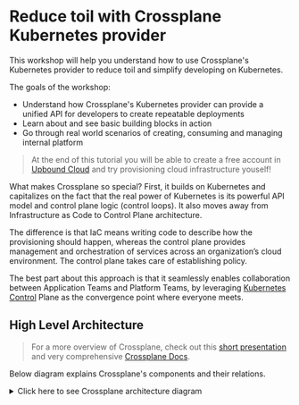# Reduce toil with Crossplane Kubernetes provider

This workshop will help you understand how to use Crossplane's Kubernetes
provider to reduce toil and simplify developing on Kubernetes.

The goals of the workshop:

- Understand how Crossplane's Kubernetes provider can provide a unified API for developers to create repeatable deployments
- Learn about and see basic building blocks in action
- Go through real world scenarios of creating, consuming and managing internal
  platform

> At the end of this tutorial you will be able to create a free account in
> [Upbound Cloud](https://www.upbound.io/) and try provisioning cloud
> infrastructure youself!

What makes Crossplane so special? First, it builds on Kubernetes and capitalizes
on the fact that the real power of Kubernetes is its powerful API model and
control plane logic (control loops). It also moves away from Infrastructure as
Code to Control Plane architecture. 

The difference is that IaC means writing code to describe how the provisioning
should happen, whereas the control plane provides management and orchestration
of services across an organization’s cloud environment. The control plane takes
care of establishing policy.

The best part about this approach is that it seamlessly enables collaboration
between Application Teams and Platform Teams, by leveraging
[Kubernetes Control](https://containerjournal.com/kubeconcnc/kubernetes-true-superpower-is-its-control-plane/)
Plane as the convergence point where everyone meets.

## High Level Architecture

> For a more overview of Crossplane, check out this
> [short presentation](https://slides.com/decoder/crossplane) and very
> comprehensive [Crossplane Docs](https://crossplane.io/docs).

Below diagram explains Crossplane's components and their relations.

<details>
    <summary>Click here to see Crossplane architecture diagram</summary>

![crossplane-components](http://www.plantuml.com/plantuml/proxy?cache=yes&src=https://raw.githubusercontent.com/Piotr1215/crossplane-demo/master/diagrams/crossplane-components.puml&fmt=png)

</details>
